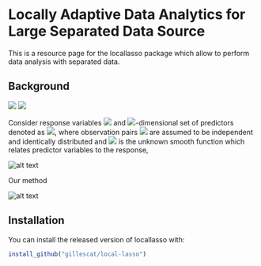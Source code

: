 
<!-- README.md is generated from README.Rmd. Please edit that file -->
Locally Adaptive Data Analytics for Large Separated Data Source
==========

<!-- badges: start -->
<!-- badges: end -->
This is a resource page for the locallasso package which allow to perform data analysis with separated data. 

Background
------------

<img src="https://latex.codecogs.com/gif.latex?"/>

<img src="https://latex.codecogs.com/gif.latex?m(X)"/>

Consider response variables <img src="https://latex.codecogs.com/gif.latex?Y_{i}"/>  and <img src="https://latex.codecogs.com/gif.latex?d"/>-dimensional set of predictors denoted as <img src="https://latex.codecogs.com/gif.latex?X_{i} = (X_{i1},...,X_{id})"/>, where observation pairs <img src="https://latex.codecogs.com/gif.latex?(Y_{i},X_{i})"/> are assumed to be independent and identically distributed and <img src="https://latex.codecogs.com/gif.latex?m(X)"/> is the unknown smooth function which relates predictor variables to the response,

![alt text](https://github.com/gillescat/locallasso/blob/main/Eq%20model.jpg?raw=true)

Our method

![alt text](https://github.com/gillescat/locallasso/blob/main/Eq%20local%20lasso.jpg?raw=true)


Installation
------------

You can install the released version of locallasso with:

``` r
install_github("gillescat/local-lasso")
```
